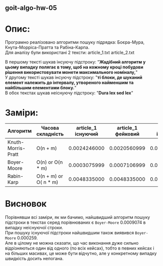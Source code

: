 ## goit-algo-hw-05
# Опис:

Програмно реалізовано алгоритми пошуку підрядка: Боєра-Мура, Кнута-Морріса-Пратта та Рабіна-Карпа.<br>
Для аналізу були використані 2 тексти:
article_1.txt
article_2.txt

В першому тексті шукав інсуючу підстроку: "**Жадібний алгоритм у цьому випадку полягає в тому, щоб на кожному кроці побудови рішення використовувати монети максимального номіналу,**"<br>
У другому тексті шукав інсуючу підстроку: "**ті блоки, де шуканий елемент належить до інтервалу, утвореного найменшим та найбільшим елементами блоку.**"<br>
В обох текстах шукав неіснуючу підстроку: "**Dura lex sed lex**"<br> 

# Заміри:
| Алгоритм           |Часова складність     | article_1 існуючий  | article_1 фейковий | article_2 існуючий | article_2 фейковий |
|--------------------|----------------------|---------------------|--------------------|--------------------|--------------------|
| Knuth-Morris-Pratt | O(n + m)             | 0.0024246000        | 0.0020560999       | 0.0024531000       | 0.0036862000       |
| Boyer-Moore        | O(n) or O(n * m)     | 0.0003075999        | 0.0007106999       | 0.0002590999       | 0.0009074000       |
| Rabin-Karp         | O(n + m) or O( n * m)| 0.0048335000        | 0.0048335000       | 0.0049202999       | 0.0053281000       |

# Висновок
Порівнявши всі заміри, як ми бачимо, найшвидший алгоритм пошуку підстроки в текстах серед порівнюваних є `Boyer-Moore` 0.0009074 в випадку неіснуючої строки.<br>
При пошуку існуючої підстроки найшвидшим також виявився `Boyer-Moore` 0.000259.<br>
Але в цілому не можна сказати, що час виконання дуже сильно відрізняються один від одного (по всіх кейсах), тобто в певних кейсах і на більших масивах, це може бути відчутно, але у конкретному випадку швидкість досить непогана.<br>  
